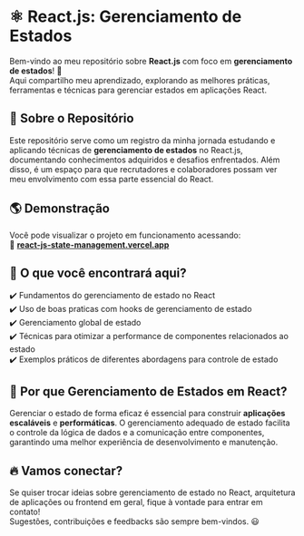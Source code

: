 # ⚛️ React.js: Gerenciamento de Estados

Bem-vindo ao meu repositório sobre **React.js** com foco em **gerenciamento de estados**! 🚀  
Aqui compartilho meu aprendizado, explorando as melhores práticas, ferramentas e técnicas para gerenciar estados em aplicações React.

## 🧐 Sobre o Repositório

Este repositório serve como um registro da minha jornada estudando e aplicando técnicas de **gerenciamento de estados** no React.js, documentando conhecimentos adquiridos e desafios enfrentados. Além disso, é um espaço para que recrutadores e colaboradores possam ver meu envolvimento com essa parte essencial do React.

## 🌎 Demonstração

Você pode visualizar o projeto em funcionamento acessando:  
🔗 **[react-js-state-management.vercel.app](https://react-js-state-management.vercel.app)**  

## 📂 O que você encontrará aqui?

✔️ Fundamentos do gerenciamento de estado no React  
✔️ Uso de boas praticas com hooks de gerenciamento de estado  
✔️ Gerenciamento global de estado  
✔️ Técnicas para otimizar a performance de componentes relacionados ao estado  
✔️ Exemplos práticos de diferentes abordagens para controle de estado

## 🚀 Por que Gerenciamento de Estados em React?

Gerenciar o estado de forma eficaz é essencial para construir **aplicações escaláveis** e **performáticas**. O gerenciamento adequado de estado facilita o controle da lógica de dados e a comunicação entre componentes, garantindo uma melhor experiência de desenvolvimento e manutenção.

## 🔥 Vamos conectar?

Se quiser trocar ideias sobre gerenciamento de estado no React, arquitetura de aplicações ou frontend em geral, fique à vontade para entrar em contato!  
Sugestões, contribuições e feedbacks são sempre bem-vindos. 😃
